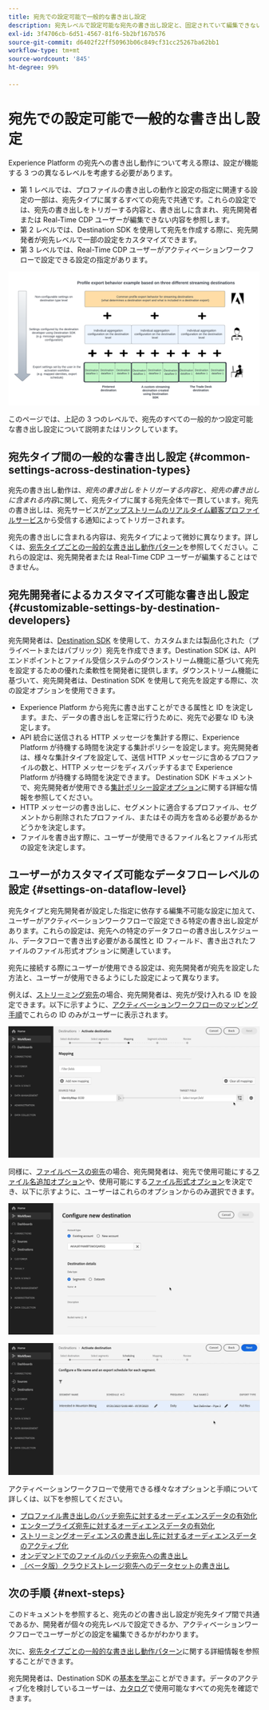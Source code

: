 ```yaml
---
title: 宛先での設定可能で一般的な書き出し設定
description: 宛先レベルで設定可能な宛先の書き出し設定と、固定されていて編集できない書き出し設定について説明します。
exl-id: 3f4706cb-6d51-4567-81f6-5b2bf167b576
source-git-commit: d6402f22ff50963b06c849cf31cc25267ba62bb1
workflow-type: tm+mt
source-wordcount: '845'
ht-degree: 99%

---
```


# 宛先での設定可能で一般的な書き出し設定

Experience Platform の宛先への書き出し動作について考える際は、設定が機能する 3 つの異なるレベルを考慮する必要があります。

* 第 1 レベルでは、プロファイルの書き出しの動作と設定の指定に関連する設定の一部は、宛先タイプに属するすべての宛先で共通です。これらの設定では、宛先の書き出しをトリガーする内容と、書き出しに含まれ、宛先開発者または Real-Time CDP ユーザーが編集できない内容を参照します。
* 第 2 レベルでは、Destination SDK を使用して宛先を作成する際に、宛先開発者が宛先レベルで一部の設定をカスタマイズできます。
* 第 3 レベルでは、Real-Time CDP ユーザーがアクティベーションワークフローで設定できる設定の指定があります。

![宛先の一般的な書き出し設定と設定可能な書き出し設定の間の相互作用を示す図](/help/destinations/assets/how-destinations-work/profile-export-behavior-diagram.png)

このページでは、上記の 3 つのレベルで、宛先のすべての一般的かつ設定可能な書き出し設定について説明またはリンクしています。

## 宛先タイプ間の一般的な書き出し設定 {#common-settings-across-destination-types}

宛先の書き出し動作は、*宛先の書き出しをトリガーする内容*&#x200B;と、*宛先の書き出しに含まれる内容*&#x200B;に関して、宛先タイプに属する宛先全体で一貫しています。宛先の書き出しは、宛先サービスが[アップストリームのリアルタイム顧客プロファイルサービス](https://experienceleague.adobe.com/docs/blueprints-learn/architecture/architecture-overview/platform-applications.html?lang=ja#adobe-experience-platform-%26-applications-detailed-architecture-diagram)から受信する通知によってトリガーされます。

宛先の書き出しに含まれる内容は、宛先タイプによって微妙に異なります。詳しくは、[宛先タイプごとの一般的な書き出し動作パターン](/help/destinations/how-destinations-work/profile-export-behavior.md)を参照してください。これらの設定は、宛先開発者または Real-Time CDP ユーザーが編集することはできません。

## 宛先開発者によるカスタマイズ可能な書き出し設定 {#customizable-settings-by-destination-developers}

宛先開発者は、[Destination SDK](/help/destinations/destination-sdk/overview.md) を使用して、カスタムまたは製品化された（プライベートまたはパブリック）宛先を作成できます。Destination SDK は、API エンドポイントとファイル受信システムのダウンストリーム機能に基づいて宛先を設定するための優れた柔軟性を開発者に提供します。ダウンストリーム機能に基づいて、宛先開発者は、Destination SDK を使用して宛先を設定する際に、次の設定オプションを使用できます。

* Experience Platform から宛先に書き出すことができる属性と ID を決定します。また、データの書き出しを正常に行うために、宛先で必要な ID も決定します。
* API 統合に送信される HTTP メッセージを集計する際に、Experience Platform が待機する時間を決定する集計ポリシーを設定します。宛先開発者は、様々な集計タイプを設定して、送信 HTTP メッセージに含めるプロファイルの数と、HTTP メッセージをディスパッチするまで Experience Platform が待機する時間を決定できます。 Destination SDK ドキュメントで、宛先開発者が使用できる[集計ポリシー設定オプション](../destination-sdk/functionality/destination-configuration/aggregation-policy.md)に関する詳細な情報を参照してください。
* HTTP メッセージの書き出しに、セグメントに適合するプロファイル、セグメントから削除されたプロファイル、またはその両方を含める必要があるかどうかを決定します。
* ファイルを書き出す際に、ユーザーが使用できるファイル名とファイル形式の設定を決定します。

## ユーザーがカスタマイズ可能なデータフローレベルの設定 {#settings-on-dataflow-level}

宛先タイプと宛先開発者が設定した指定に依存する編集不可能な設定に加えて、ユーザーがアクティベーションワークフローで設定できる特定の書き出し設定があります。これらの設定は、宛先への特定のデータフローの書き出しスケジュール、データフローで書き出す必要がある属性と ID フィールド、書き出されたファイルのファイル形式オプションに関連しています。

宛先に接続する際にユーザーが使用できる設定は、宛先開発者が宛先を設定した方法と、ユーザーが使用できるようにした設定によって異なります。

例えば、[ストリーミング宛先](/help/destinations/destination-types.md#streaming-destinations)の場合、宛先開発者は、宛先が受け入れる ID を設定できます。以下に示すように、[アクティベーションワークフローのマッピング手順](/help/destinations/ui/activate-segment-streaming-destinations.md#mapping)でこれらの ID のみがユーザーに表示されます。

![アクティベーションワークフローのマッピング手順での、ターゲットフィールドの ID 選択の画面記録。](/help/destinations/assets/how-destinations-work/identity-mapping-example.gif)

同様に、[ファイルベースの宛先](/help/destinations/destination-types.md#file-based)の場合、宛先開発者は、宛先で使用可能にする[ファイル名追加オプション](/help/destinations/ui/activate-batch-profile-destinations.md#file-names)や、使用可能にする[ファイル形式オプション](/help/destinations/destination-sdk/guides/batch/configure-file-formatting-options.md)を決定でき、以下に示すように、ユーザーはこれらのオプションからのみ選択できます。

![ファイルベースの宛先に接続する際の、ファイル形式オプションの画面記録。](/help/destinations/assets/how-destinations-work/file-formatting-options.gif)

![アクティベーションワークフローのスケジューリング手順のファイル名を追加オプションの画面記録。](/help/destinations/assets/how-destinations-work/filename-append-options.gif)

アクティベーションワークフローで使用できる様々なオプションと手順について詳しくは、以下を参照してください。

* [プロファイル書き出しのバッチ宛先に対するオーディエンスデータの有効化](/help/destinations/ui/activate-batch-profile-destinations.md)
* [エンタープライズ宛先に対するオーディエンスデータの有効化 ](/help/destinations/ui/activate-streaming-profile-destinations.md)
* [ストリーミングオーディエンスの書き出し先に対するオーディエンスデータのアクティブ化](/help/destinations/ui/activate-segment-streaming-destinations.md)
* [オンデマンドでのファイルのバッチ宛先への書き出し](/help/destinations/ui/export-file-now.md)
* [（ベータ版）クラウドストレージ宛先へのデータセットの書き出し](/help/destinations/ui/export-datasets.md)

## 次の手順 {#next-steps}

このドキュメントを参照すると、宛先のどの書き出し設定が宛先タイプ間で共通であるか、開発者が個々の宛先レベルで設定できるか、アクティベーションワークフローでユーザーがどの設定を編集できるかがわかります。

次に、[宛先タイプごとの一般的な書き出し動作パターン](/help/destinations/how-destinations-work/profile-export-behavior.md)に関する詳細情報を参照することができます。

宛先開発者は、Destination SDK の[基本を学ぶ](/help/destinations/destination-sdk/getting-started.md)ことができます。データのアクティブ化を検討しているユーザーは、[カタログ](/help/destinations/catalog/overview.md)で使用可能なすべての宛先を確認できます。
